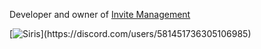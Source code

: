 Developer and owner of [Invite Management](https://top.gg/bot/873934253468024852)

[![Siris](https://lanyard.cnrad.dev/api/581451736305106985?bg=bebbff&idleMessage="")](https://discord.com/users/581451736305106985)
